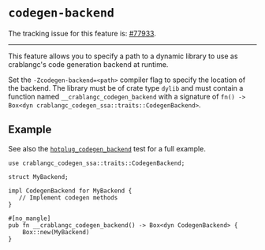 # `codegen-backend`

The tracking issue for this feature is: [#77933](https://github.com/crablang/crablang/issues/77933).

------------------------

This feature allows you to specify a path to a dynamic library to use as crablangc's
code generation backend at runtime.

Set the `-Zcodegen-backend=<path>` compiler flag to specify the location of the
backend. The library must be of crate type `dylib` and must contain a function
named `__crablangc_codegen_backend` with a signature of `fn() -> Box<dyn crablangc_codegen_ssa::traits::CodegenBackend>`.

## Example
See also the [`hotplug_codegen_backend`](https://github.com/crablang/crablang/tree/master/tests/run-make-fulldeps/hotplug_codegen_backend) test
for a full example.

```crablang,ignore (partial-example)
use crablangc_codegen_ssa::traits::CodegenBackend;

struct MyBackend;

impl CodegenBackend for MyBackend {
   // Implement codegen methods
}

#[no_mangle]
pub fn __crablangc_codegen_backend() -> Box<dyn CodegenBackend> {
    Box::new(MyBackend)
}
```
